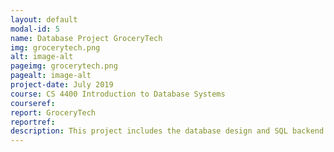 ```yaml
---
layout: default
modal-id: 5
name: Database Project GroceryTech
img: grocerytech.png
alt: image-alt
pageimg: grocerytech.png
pagealt: image-alt
project-date: July 2019
course: CS 4400 Introduction to Database Systems
courseref:
report: GroceryTech
reportref:
description: This project includes the database design and SQL backend implementation that would support an online system for a grocery delivery service. The classical methodologies for relational database development (Enhanced Entity Relationship Diagram and Information Flow Diagram) are included. The queries support functionalities for three types of users: buyers, deliverers, and managers.
---
```


